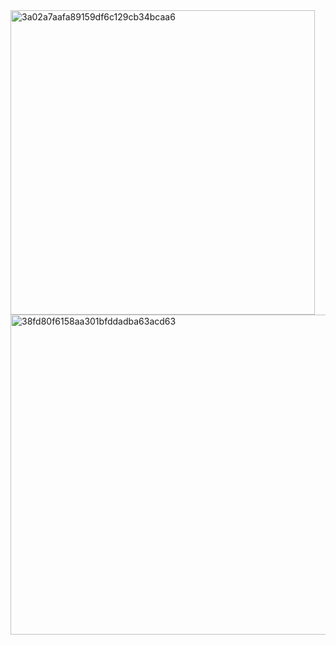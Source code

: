 <img width="487" alt="3a02a7aafa89159df6c129cb34bcaa6" src="https://user-images.githubusercontent.com/88956266/130076897-56533742-1e3d-4f58-888c-d828706c1da1.png">
<img width="512" alt="38fd80f6158aa301bfddadba63acd63" src="https://user-images.githubusercontent.com/88956266/130077033-5b666104-cc4b-49ad-ac1d-3ae10af7f62f.png">

